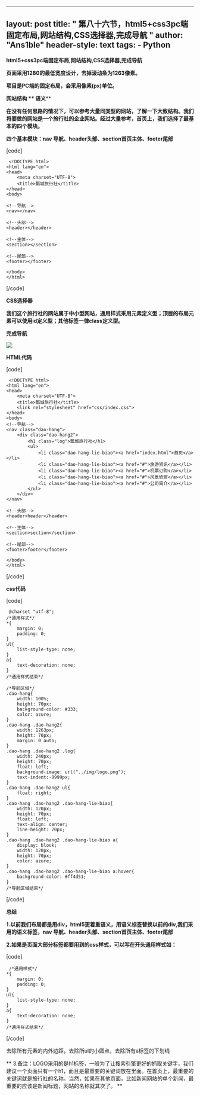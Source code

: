
---
layout: post
title: " 第八十六节，html5+css3pc端固定布局,网站结构,CSS选择器,完成导航 "
author: "Ans1ble"
header-style: text
tags:
      - Python
---


**html5+css3pc端固定布局,网站结构,CSS选择器,完成导航**



**页面采用1280的最低宽度设计，去掉滚动条为1263像素。**

**项目是PC端的固定布局，会采用像素(px)单位。**



****网站结构 ** **语义********

**在没有任何思路的情况下，可以参考大量同类型的网站，了解一下大致结构。我们将要做的网站是一个旅行社的企业网站。经过大量参考，首页上，我们选择了最基本的四个模块。**

**四个基本模块：nav 导航、header头部、section首页主体、footer尾部**

[code]

     <!DOCTYPE html>
    <html lang="en">
    <head>
        <meta charset="UTF-8">
        <title>瓢城旅行社</title>
    </head>
    <body>
    
    <!--导航-->
    <nav></nav>
    
    <!--头部-->
    <header></header>
    
    <!--主体-->
    <section></section>
    
    <!--尾部-->
    <footer></footer>
    
    </body>
    </html>
[/code]



****CSS选择器****

**我们这个旅行社的网站属于中小型网站，通用样式采用元素定义型；顶层的布局元素可以使用id定义型；其他标签一律class定义型。**  
  

****完成导航****

****![](https://images2015.cnblogs.com/blog/955761/201610/955761-20161025093055906-1043503038.png)****



**HTML代码**

[code]

     <!DOCTYPE html>
    <html lang="en">
    <head>
        <meta charset="UTF-8">
        <title>瓢城旅行社</title>
        <link rel="stylesheet" href="css/index.css">
    </head>
    <body>
    <!--导航-->
    <nav class="dao-hang">
        <div class="dao-hang2">
            <h1 class="log">瓢城旅行社</h1>
            <ul>
                <li class="dao-hang-lie-biao"><a href="index.html">首页</a></li>
                <li class="dao-hang-lie-biao"><a href="#">旅游资讯</a></li>
                <li class="dao-hang-lie-biao"><a href="#">机票订购</a></li>
                <li class="dao-hang-lie-biao"><a href="#">风景欣赏</a></li>
                <li class="dao-hang-lie-biao"><a href="#">公司简介</a></li>
            </ul>
        </div>
    </nav>
    
    <!--头部-->
    <header>header</header>
    
    <!--主体-->
    <section>section</section>
    
    <!--尾部-->
    <footer>footer</footer>
    
    </body>
    </html>
[/code]

**css代码**

[code]

     @charset "utf-8";
    /*通用样式*/
    *{
        margin: 0;
        padding: 0;
    }
    ul{
        list-style-type: none;
    }
    a{
        text-decoration: none;
    }
    /*通用样式结束*/
    
    /*导航区域*/
    .dao-hang{
        width: 100%;
        height: 70px;
        background-color: #333;
        color: azure;
    }
    .dao-hang .dao-hang2{
        width: 1263px;
        height: 70px;
        margin: 0 auto;
    }
    .dao-hang .dao-hang2 .log{
        width: 240px;
        height: 70px;
        float: left;
        background-image: url("../img/logo.png");
        text-indent:-9999px;
    }
    .dao-hang .dao-hang2 ul{
        float: right;
    }
    .dao-hang .dao-hang2 .dao-hang-lie-biao{
        width: 120px;
        height: 70px;
        float: left;
        text-align: center;
        line-height: 70px;
    }
    .dao-hang .dao-hang2 .dao-hang-lie-biao a{
        display: block;
        width: 120px;
        height: 70px;
        color: azure;
    }
    .dao-hang .dao-hang2 .dao-hang-lie-biao a:hover{
        background-color: #ff4d51;
    }
    /*导航区域结束*/
[/code]



**总结**

**1.以前我们布局都是用div，html5更着重语义，用语义标签替换以前的div,我们采用的语义标签，nav
导航、header头部、section首页主体、footer尾部**

**2.如果是页面大部分标签都要用到的css样式，可以写在开头通用样式如：**

[code]

     /*通用样式*/
    *{
        margin: 0;
        padding: 0;
    }
    ul{
        list-style-type: none;
    }
    a{
        text-decoration: none;
    }
    /*通用样式结束*/
[/code]

去除所有元素的内外边距，去除所ul的小圆点，去除所有a标签的下划线



**
3.备注：LOGO采用的是h1标签，一般为了让搜索引擎更好的抓取关键字，我们建议一个页面只有一个h1，而且是最重要的关键词放在里面。在首页上，最重要的关键词就是旅行社的名称。当然，如果在其他页面，比如新闻网站的单个新闻，最重要的应该是新闻标题，网站的名称就其次了。
**

